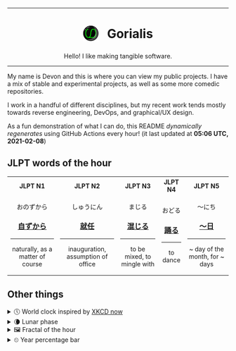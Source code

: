 ***

<h1 align="center">
<sub>
    <img src="readme/resources/avatar.png" height="36">
</sub>
&nbsp;
Gorialis
</h1>
<p align="center">
Hello! I like making tangible software.
</p>

***

My name is Devon and this is where you can view my public projects. I have a mix of stable and experimental projects, as well as some more comedic repositories.

I work in a handful of different disciplines, but my recent work tends mostly towards reverse engineering, DevOps, and graphical/UX design.

As a fun demonstration of what I can do, this README *dynamically regenerates* using GitHub Actions every hour! (it last updated at **05:06 UTC, 2021-02-08**)

<h2>JLPT words of the hour</h2>
<table>
    <tr>
        <th>JLPT N1</th>
        <th>JLPT N2</th>
        <th>JLPT N3</th>
        <th>JLPT N4</th>
        <th>JLPT N5</th>
    </tr>
    <tr>
        <td>
            <p align="center">おのずから</p>
            <h3 align="center"><b><a href="https://jisho.org/search/%E8%87%AA%E3%81%9A%E3%81%8B%E3%82%89">自ずから</a></b></h3>
            <hr>
            <p align="center">naturally,<wbr> as a matter of course</p>
        </td>
        <td>
            <p align="center">しゅうにん</p>
            <h3 align="center"><b><a href="https://jisho.org/search/%E5%B0%B1%E4%BB%BB">就任</a></b></h3>
            <hr>
            <p align="center">inauguration,<wbr> assumption of office</p>
        </td>
        <td>
            <p align="center">まじる</p>
            <h3 align="center"><b><a href="https://jisho.org/search/%E6%B7%B7%E3%81%98%E3%82%8B">混じる</a></b></h3>
            <hr>
            <p align="center">to be mixed,<wbr> to mingle with</p>
        </td>
        <td>
            <p align="center">おどる</p>
            <h3 align="center"><b><a href="https://jisho.org/search/%E8%B8%8A%E3%82%8B">踊る</a></b></h3>
            <hr>
            <p align="center">to dance</p>
        </td>
        <td>
            <p align="center">～にち</p>
            <h3 align="center"><b><a href="https://jisho.org/search/%EF%BD%9E%E6%97%A5">～日</a></b></h3>
            <hr>
            <p align="center">~ day of the month,<wbr> for ~ days</p>
        </td>
    </tr>
</table>

<h2>Other things</h2>
<details>
<summary>🕔  World clock inspired by <a href="https://xkcd.com/now">XKCD now</a></summary>

> <img src="generated/now.png" width="512">

</details>
<details>
<summary>🌘 Lunar phase</summary>

The moon is approximately 90.10% through its phase (Waning Crescent).

</details>
<details>
<summary>&#x1f5bc; Fractal of the hour</summary>

> <img src="generated/fractal.png" width="512">

</details>
<details>
<summary>&#x23f2; Year percentage bar</summary>
<pre><code>2021 [██▁▁▁▁▁▁▁▁▁▁▁▁▁▁▁▁▁▁] 10.47%</code></pre>
</details>
